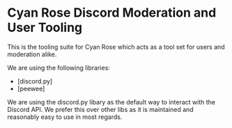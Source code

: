 # Cyan Rose Discord Moderation and User Tooling

This is the tooling suite for Cyan Rose which acts as a tool set for users and 
moderation alike. 

We are using the following libraries:
- [discord.py]
- [peewee]

We are using the discord.py libary as the default way to interact with the
Discord API. We prefer this over other libs as it is maintained and reasonably
easy to use in most regards. 
